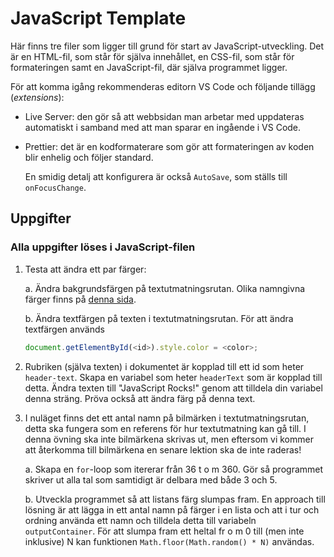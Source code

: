 # JavaScript Template

Här finns tre filer som ligger till grund för start av JavaScript-utveckling.
Det är en HTML-fil, som står för själva innehållet, en CSS-fil, som står för
formateringen samt en JavaScript-fil, där själva programmet ligger.

För att komma igång rekommenderas editorn VS Code och följande tillägg
(_extensions_):

- Live Server: den gör så att webbsidan man arbetar med uppdateras automatiskt
  i samband med att man sparar en ingående i VS Code.
- Prettier: det är en kodformaterare som gör att formateringen av koden blir
  enhelig och följer standard.

  En smidig detalj att konfigurera är också `AutoSave`, som ställs till `onFocusChange`.

## Uppgifter

### Alla uppgifter löses i JavaScript-filen

1. Testa att ändra ett par färger:

    a. Ändra bakgrundsfärgen på textutmatningsrutan. Olika namngivna färger finns på [denna sida](https://www.w3schools.com/tags/ref_colornames.asp).

    b. Ändra textfärgen på texten i textutmatningsrutan. För att ändra textfärgen används

    ```javascript
    document.getElementById(<id>).style.color = <color>;
    ```

2. Rubriken (själva texten) i dokumentet är kopplad till ett id som heter `header-text`. Skapa en variabel som heter `headerText` som är kopplad till detta. Ändra texten till "JavaScript Rocks!" genom att tilldela din variabel denna sträng. Pröva också att ändra färg på denna text.

3. I nuläget finns det ett antal namn på bilmärken i textutmatningsrutan, detta ska fungera som en referens för hur textutmatning kan gå till. I denna övning ska inte bilmärkena skrivas ut, men eftersom vi kommer att återkomma till bilmärkena en senare lektion ska de inte raderas!

    a. Skapa en `for`-loop som itererar från 36 t o m 360. Gör så programmet skriver ut alla tal som samtidigt är delbara med både 3 och 5.

    b. Utveckla programmet så att listans färg slumpas fram. En approach till lösning är att lägga in ett antal namn på färger i en lista och att i tur och ordning använda ett namn och tilldela detta till variabeln `outputContainer`. För att slumpa fram ett heltal fr o m 0 till (men inte inklusive) N kan funktionen `Math.floor(Math.random() * N)` användas.
